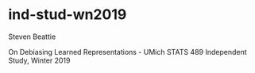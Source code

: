 # ind-stud-wn2019
Steven Beattie

On Debiasing Learned Representations - UMich STATS 489 Independent Study, Winter 2019
